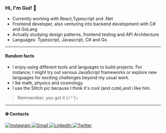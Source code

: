 ### Hi, I'm Gui! 👋

- Currently working with React,Typescript and .Net
- Frontend developer, also venturing into backend development with C# and GoLang
- Actually studying design patterns, frontend testing and API Architecture
- Languages: Typescript, Javascript, C# and Go

---
#### Random facts
- I enjoy using different tools and languages to build projects. For instance, I might try out various JavaScript frameworks or explore new languages for exciting challenges beyond my usual work.
- I lke math, physics and cosmology
- I use the Stitch pic because I think it's cool (and cute),and i like him.
> Remmember: you got it (ง'̀-'́)ง
---
#### 🌐 Contacts

<div align="start">
  <a href="https://www.instagram.com/guinunesln/" target="_blank">
    <img src="https://img.shields.io/badge/-Instagram-%23E4405F?style=for-the-badge&logo=instagram&logoColor=white" alt="Instagram" />
  </a>
  <a href="mailto:gnlnascimento@@gmail.com" target="_blank">
    <img src="https://img.shields.io/badge/-Gmail-%23333?style=for-the-badge&logo=gmail&logoColor=white" alt="Gmail" />
  </a>
  <a href="https://www.linkedin.com/in/guilherme-nunes-b80035227/" target="_blank">
    <img src="https://img.shields.io/badge/-LinkedIn-%230077B5?style=for-the-badge&logo=linkedin&logoColor=white" alt="LinkedIn" />
  </a>
    <a href="https://twitter.com/guincrf_" target="_blank">
    <img src="https://img.shields.io/badge/Twitter-1DA1F2?style=for-the-badge&logo=twitter&logoColor=white" alt="Twitter" />
  </a>
</div>
